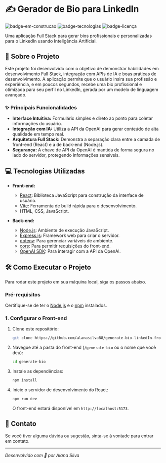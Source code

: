 # ✍️ Gerador de Bio para LinkedIn

![badge-em-construcao](https://img.shields.io/badge/Status-Em%20Desenvolvimento-yellow)
![badge-tecnologias](https://img.shields.io/badge/Tecnologias-React%2C%20Node%2C%20OpenAI%20API-blue)
![badge-licença](https://img.shields.io/badge/Licença-MIT-lightgrey)

Uma aplicação Full Stack para gerar bios profissionais e personalizadas para o LinkedIn usando Inteligência Artificial.

## 🚀 Sobre o Projeto

Este projeto foi desenvolvido com o objetivo de demonstrar habilidades em desenvolvimento Full Stack, integração com APIs de IA e boas práticas de desenvolvimento. A aplicação permite que o usuário insira sua profissão e experiência, e em poucos segundos, recebe uma bio profissional e otimizada para seu perfil no LinkedIn, gerada por um modelo de linguagem avançado.

### ✨ Principais Funcionalidades

-   **Interface Intuitiva:** Formulário simples e direto ao ponto para coletar informações do usuário.
-   **Integração com IA:** Utiliza a API da OpenAI para gerar conteúdo de alta qualidade em tempo real.
-   **Arquitetura Full Stack:** Demonstra a separação clara entre a camada de front-end (React) e a de back-end (Node.js).
-   **Segurança:** A chave de API da OpenAI é mantida de forma segura no lado do servidor, protegendo informações sensíveis.

## 💻 Tecnologias Utilizadas

-   **Front-end:**
    -   [React](https://reactjs.org/): Biblioteca JavaScript para construção da interface de usuário.
    -   [Vite](https://vitejs.dev/): Ferramenta de build rápida para o desenvolvimento.
    -   HTML, CSS, JavaScript.

-   **Back-end:**
    -   [Node.js](https://nodejs.org/): Ambiente de execução JavaScript.
    -   [Express.js](https://expressjs.com/): Framework web para criar o servidor.
    -   [dotenv](https://www.npmjs.com/package/dotenv): Para gerenciar variáveis de ambiente.
    -   [cors](https://www.npmjs.com/package/cors): Para permitir requisições do front-end.
    -   [OpenAI SDK](https://www.npmjs.com/package/openai): Para interagir com a API da OpenAI.

## 🛠️ Como Executar o Projeto

Para rodar este projeto em sua máquina local, siga os passos abaixo.

### Pré-requisitos

Certifique-se de ter o [Node.js](https://nodejs.org/en/download/) e o [npm](https://www.npmjs.com/) instalados.

### 1. Configurar o Front-end

1.  Clone este repositório:
    ```bash
    git clone https://github.com/alanasilva88/generate-bio-linkedIn-front.git
    ```
2.  Navegue até a pasta do front-end (`/generate-bio` ou o nome que você deu):
    ```bash
    cd generate-bio
    ```
3.  Instale as dependências:
    ```bash
    npm install
    ```
4.  Inicie o servidor de desenvolvimento do React:
    ```bash
    npm run dev
    ```
    O front-end estará disponível em `http://localhost:5173`.

## 🤝 Contato

Se você tiver alguma dúvida ou sugestão, sinta-se à vontade para entrar em contato.

---
_Desenvolvido com 💜 por Alana Silva_
